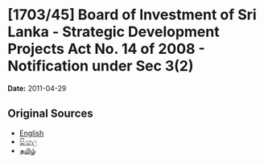 # [1703/45] Board of Investment of Sri Lanka - Strategic Development Projects Act No. 14 of 2008 - Notification under Sec 3(2)

**Date:** 2011-04-29

## Original Sources

- [English](https://documents.gov.lk/view/extra-gazettes/2011/4/1703-45_E.pdf)
- [සිංහල](https://documents.gov.lk/view/extra-gazettes/2011/4/1703-45_S.pdf)
- [தமிழ்](https://documents.gov.lk/view/extra-gazettes/2011/4/1703-45_T.pdf)
